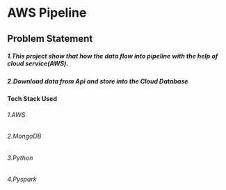 # AWS Pipeline 
## Problem Statement
##### 1.This project show that how the data flow into pipeline with the help of cloud service(AWS).
##### 2.Download data from Api and store into the Cloud Database

#### Tech Stack Used
###### 1.AWS
###### 2.MongoDB
###### 3.Python
###### 4.Pyspark


